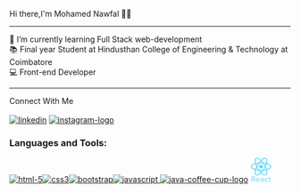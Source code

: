 Hi there,I'm Mohamed Nawfal 🧑‍💻<br>
<hr>
🌱 I’m currently learning Full Stack web-development<br>
📚 Final year Student at Hindusthan College of Engineering & Technology at Coimbatore<br>
💻 Front-end Developer <br>

<hr>


Connect With Me<br>
<br>
<a href="https://www.linkedin.com/in/mohamed-nawfal-417b44249/" rel="nofollow" previewlistener="true"><img width="48" height="48" src="https://img.icons8.com/color/48/linkedin.png" alt="linkedin"/></a>
<a href="https://www.instagram.com/mxdnawf/" rel="nofollow" previewlistener="true"><img width="48" height="48" src="https://img.icons8.com/3d-fluency/94/instagram-logo.png" alt="instagram-logo"/></a>
<br>
<h3 align="left">Languages and Tools:</h3>
<p align="left"><a href="https://www.w3.org/html/" target="_blank" rel="noreferrer"><img width="48" height="48" src="https://img.icons8.com/fluency/48/html-5.png" alt="html-5"/></a><a href="https://www.w3schools.com/css/" target="_blank" rel="noreferrer"><img width="48" height="48" src="https://img.icons8.com/fluency/48/css3.png" alt="css3"/></a><a href="https://getbootstrap.com" target="_blank" rel="noreferrer"><img width="48" height="48" src="https://img.icons8.com/color-glass/48/bootstrap.png" alt="bootstrap"/></a></a><a href="https://developer.mozilla.org/en-US/docs/Web/JavaScript" target="_blank" rel="noreferrer"><img width="48" height="48" src="https://img.icons8.com/fluency/48/javascript.png" alt="javascript"/></a><a href="https://www.java.com/en/" target="_blank" rel="noreferrer"> <img width="48" height="48" src="https://img.icons8.com/nolan/64/java-coffee-cup-logo.png" alt="java-coffee-cup-logo"/></a><a href="https://www.python.org" target="_blank" rel="noreferrer"><img src="https://raw.githubusercontent.com/devicons/devicon/master/icons/react/react-original-wordmark.svg" alt="react" width="46" height="45"/></a></p>
